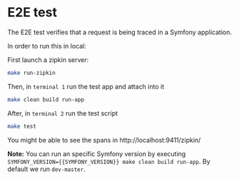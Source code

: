 # E2E test

The E2E test verifies that a request is being traced in a Symfony application.

In order to run this in local:

First launch a zipkin server:

```bash
make run-zipkin
```

Then, in `terminal 1` run the test app and attach into it

```bash
make clean build run-app
```

After, in `terminal 2` run the test script

```bash
make test
```

You might be able to see the spans in http://localhost:9411/zipkin/

**Note:** You can run an specific Symfony version by executing `SYMFONY_VERSION={{SYMFONY_VERSION}} make clean build run-app`. By default we run `dev-master`.
